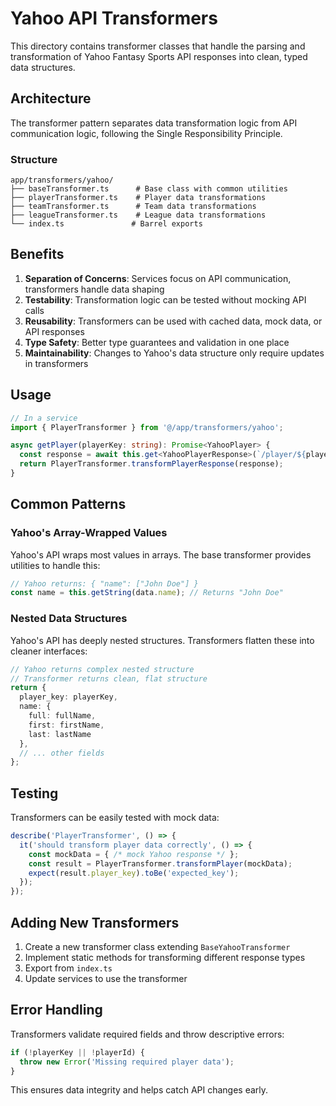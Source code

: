 # Yahoo API Transformers

This directory contains transformer classes that handle the parsing and transformation of Yahoo Fantasy Sports API responses into clean, typed data structures.

## Architecture

The transformer pattern separates data transformation logic from API communication logic, following the Single Responsibility Principle.

### Structure

```
app/transformers/yahoo/
├── baseTransformer.ts      # Base class with common utilities
├── playerTransformer.ts    # Player data transformations
├── teamTransformer.ts      # Team data transformations
├── leagueTransformer.ts    # League data transformations
└── index.ts               # Barrel exports
```

## Benefits

1. **Separation of Concerns**: Services focus on API communication, transformers handle data shaping
2. **Testability**: Transformation logic can be tested without mocking API calls
3. **Reusability**: Transformers can be used with cached data, mock data, or API responses
4. **Type Safety**: Better type guarantees and validation in one place
5. **Maintainability**: Changes to Yahoo's data structure only require updates in transformers

## Usage

```typescript
// In a service
import { PlayerTransformer } from '@/app/transformers/yahoo';

async getPlayer(playerKey: string): Promise<YahooPlayer> {
  const response = await this.get<YahooPlayerResponse>(`/player/${playerKey}`);
  return PlayerTransformer.transformPlayerResponse(response);
}
```

## Common Patterns

### Yahoo's Array-Wrapped Values

Yahoo's API wraps most values in arrays. The base transformer provides utilities to handle this:

```typescript
// Yahoo returns: { "name": ["John Doe"] }
const name = this.getString(data.name); // Returns "John Doe"
```

### Nested Data Structures

Yahoo's API has deeply nested structures. Transformers flatten these into cleaner interfaces:

```typescript
// Yahoo returns complex nested structure
// Transformer returns clean, flat structure
return {
  player_key: playerKey,
  name: {
    full: fullName,
    first: firstName,
    last: lastName
  },
  // ... other fields
};
```

## Testing

Transformers can be easily tested with mock data:

```typescript
describe('PlayerTransformer', () => {
  it('should transform player data correctly', () => {
    const mockData = { /* mock Yahoo response */ };
    const result = PlayerTransformer.transformPlayer(mockData);
    expect(result.player_key).toBe('expected_key');
  });
});
```

## Adding New Transformers

1. Create a new transformer class extending `BaseYahooTransformer`
2. Implement static methods for transforming different response types
3. Export from `index.ts`
4. Update services to use the transformer

## Error Handling

Transformers validate required fields and throw descriptive errors:

```typescript
if (!playerKey || !playerId) {
  throw new Error('Missing required player data');
}
```

This ensures data integrity and helps catch API changes early. 